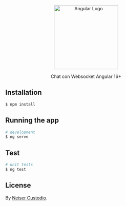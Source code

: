<p align="center">
  <a href="http://nestjs.com/" target="blank"><img src="https://upload.wikimedia.org/wikipedia/commons/c/cf/Angular_full_color_logo.svg" width="200" alt="Angular Logo" /></a>
</p>

[circleci-image]: https://img.shields.io/circleci/build/github/nestjs/nest/master?token=abc123def456
[circleci-url]: https://circleci.com/gh/nestjs/nest

  <p align="center">Chat con Websocket Angular 16+</p>


## Installation

```bash
$ npm install
```

## Running the app

```bash
# development
$ ng serve

```

## Test

```bash
# unit tests
$ ng test

```

## License

By [Neiser Custodio](https://instagram.com/neisercode).

